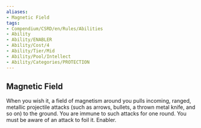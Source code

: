 ```yaml
---
aliases:
- Magnetic Field
tags:
- Compendium/CSRD/en/Rules/Abilities
- Ability
- Ability/ENABLER
- Ability/Cost/4
- Ability/Tier/Mid
- Ability/Pool/Intellect
- Ability/Categories/PROTECTION
---
```


  
## Magnetic Field  
When you wish it, a field of magnetism around you pulls incoming, ranged, metallic projectile attacks (such as arrows, bullets, a thrown metal knife, and so on) to the ground. You are immune to such attacks for one round. You must be aware of an attack to foil it. Enabler. 